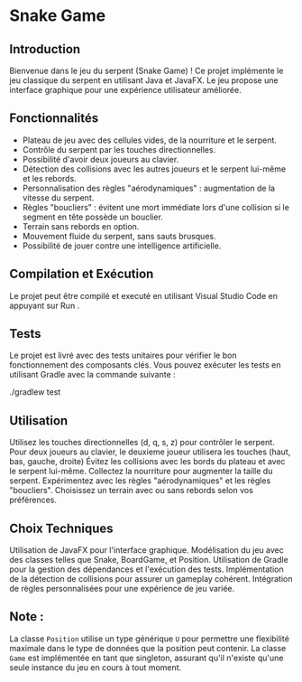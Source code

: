 # Snake Game

## Introduction

Bienvenue dans le jeu du serpent (Snake Game) ! Ce projet implémente le jeu classique du serpent en utilisant Java et JavaFX. Le jeu propose une interface graphique pour une expérience utilisateur améliorée.

## Fonctionnalités

- Plateau de jeu avec des cellules vides, de la nourriture et le serpent.
- Contrôle du serpent par les touches directionnelles.
- Possibilité d'avoir deux joueurs au clavier.
- Détection des collisions avec les autres joueurs et le serpent lui-même et les rebords.
- Personnalisation des règles "aérodynamiques" : augmentation de la vitesse du serpent.
- Règles "boucliers" : évitent une mort immédiate lors d'une collision si le segment en tête possède un bouclier.
- Terrain sans rebords en option.
- Mouvement fluide du serpent, sans sauts brusques.
- Possibilité de jouer contre une intelligence artificielle.

## Compilation et Exécution

Le projet peut être compilé et executé en utilisant Visual Studio Code en appuyant sur Run .

## Tests

Le projet est livré avec des tests unitaires pour vérifier le bon fonctionnement des composants clés. Vous pouvez exécuter les tests en utilisant Gradle avec la commande suivante :

./gradlew test

## Utilisation

Utilisez les touches directionnelles (d, q, s, z) pour contrôler le serpent.
Pour deux joueurs au clavier, le deuxieme joueur utilisera les touches (haut, bas, gauche, droite)
Évitez les collisions avec les bords du plateau et avec le serpent lui-même.
Collectez la nourriture pour augmenter la taille du serpent.
Expérimentez avec les règles "aérodynamiques" et les règles "boucliers".
Choisissez un terrain avec ou sans rebords selon vos préférences.


## Choix Techniques

Utilisation de JavaFX pour l'interface graphique.
Modélisation du jeu avec des classes telles que Snake, BoardGame, et Position.
Utilisation de Gradle pour la gestion des dépendances et l'exécution des tests.
Implémentation de la détection de collisions pour assurer un gameplay cohérent.
Intégration de règles personnalisées pour une expérience de jeu variée.

## Note :
La classe `Position` utilise un type générique `U` pour permettre une flexibilité maximale dans le type de données que la position peut contenir. La classe `Game` est implémentée en tant que singleton, assurant qu'il n'existe qu'une seule instance du jeu en cours à tout moment.